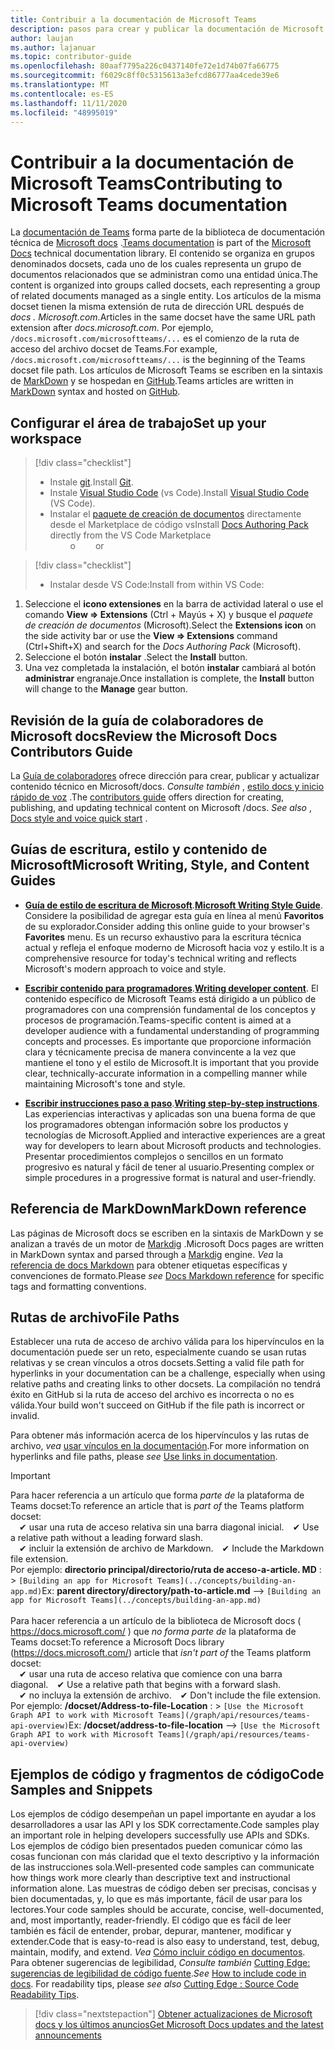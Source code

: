 ```yaml
---
title: Contribuir a la documentación de Microsoft Teams
description: pasos para crear y publicar la documentación de Microsoft Teams
author: laujan
ms.author: lajanuar
ms.topic: contributor-guide
ms.openlocfilehash: 80aaf7795a226c0437140fe72e1d74b07fa66775
ms.sourcegitcommit: f6029c8ff0c5315613a3efcd86777aa4cede39e6
ms.translationtype: MT
ms.contentlocale: es-ES
ms.lasthandoff: 11/11/2020
ms.locfileid: "48995019"
---
```

# <a name="contributing-to-microsoft-teams-documentation"></a><span data-ttu-id="8f412-103">Contribuir a la documentación de Microsoft Teams</span><span class="sxs-lookup"><span data-stu-id="8f412-103">Contributing to Microsoft Teams documentation</span></span>

<span data-ttu-id="8f412-104">La [documentación de Teams](/microsoftteams/platform/overview) forma parte de la biblioteca de documentación técnica de [Microsoft docs](https://docs.microsoft.com/) .</span><span class="sxs-lookup"><span data-stu-id="8f412-104">[Teams documentation](/microsoftteams/platform/overview) is part of the [Microsoft Docs](https://docs.microsoft.com/) technical documentation library.</span></span> <span data-ttu-id="8f412-105">El contenido se organiza en grupos denominados docsets, cada uno de los cuales representa un grupo de documentos relacionados que se administran como una entidad única.</span><span class="sxs-lookup"><span data-stu-id="8f412-105">The content is organized into groups called docsets, each representing a group of related documents managed as a single entity.</span></span> <span data-ttu-id="8f412-106">Los artículos de la misma docset tienen la misma extensión de ruta de dirección URL después de *docs <span></span> . Microsoft.com*.</span><span class="sxs-lookup"><span data-stu-id="8f412-106">Articles in the same docset have the same URL path extension after *docs<span></span>.microsoft.com*.</span></span>  <span data-ttu-id="8f412-107">Por ejemplo,  `/docs.microsoft.com/microsoftteams/...`   es el comienzo de la ruta de acceso del archivo docset de Teams.</span><span class="sxs-lookup"><span data-stu-id="8f412-107">For example,  `/docs.microsoft.com/microsoftteams/...`   is the beginning of the Teams docset file path.</span></span> <span data-ttu-id="8f412-108">Los artículos de Microsoft Teams se escriben en la sintaxis de  [MarkDown](#markdown-reference) y se hospedan en [GitHub](https://github.com/MicrosoftDocs/msteams-docs/tree/master/msteams-platform).</span><span class="sxs-lookup"><span data-stu-id="8f412-108">Teams articles are written in  [MarkDown](#markdown-reference) syntax and hosted on [GitHub](https://github.com/MicrosoftDocs/msteams-docs/tree/master/msteams-platform).</span></span>

## <a name="set-up-your-workspace"></a><span data-ttu-id="8f412-109">Configurar el área de trabajo</span><span class="sxs-lookup"><span data-stu-id="8f412-109">Set up your workspace</span></span>

> [!div class="checklist"]
>
> * <span data-ttu-id="8f412-110">Instale [git](https://git-scm.com/book/en/v2/Getting-Started-Installing-Git).</span><span class="sxs-lookup"><span data-stu-id="8f412-110">Install [Git](https://git-scm.com/book/en/v2/Getting-Started-Installing-Git).</span></span>
> * <span data-ttu-id="8f412-111">Instale [Visual Studio Code](https://code.visualstudio.com/) (vs Code).</span><span class="sxs-lookup"><span data-stu-id="8f412-111">Install [Visual Studio Code](https://code.visualstudio.com/) (VS Code).</span></span>
> * <span data-ttu-id="8f412-112">Instalar el [paquete de creación de documentos](https://marketplace.visualstudio.com/items?itemName=docsmsft.docs-authoring-pack) directamente desde el Marketplace de código vs</span><span class="sxs-lookup"><span data-stu-id="8f412-112">Install [Docs Authoring Pack](https://marketplace.visualstudio.com/items?itemName=docsmsft.docs-authoring-pack) directly from the VS Code Marketplace</span></span>
<br><span data-ttu-id="8f412-113">&emsp;&emsp; o</span><span class="sxs-lookup"><span data-stu-id="8f412-113">&emsp;&emsp; or</span></span>

> [!div class="checklist"]
>
> * <span data-ttu-id="8f412-114">Instalar desde VS Code:</span><span class="sxs-lookup"><span data-stu-id="8f412-114">Install from within VS Code:</span></span>

   1. <span data-ttu-id="8f412-115">Seleccione el **icono extensiones** en la barra de actividad lateral o use el comando **View => Extensions** (Ctrl + Mayús + X) y busque el *paquete de creación de documentos* (Microsoft).</span><span class="sxs-lookup"><span data-stu-id="8f412-115">Select the **Extensions icon** on the side activity bar or use the **View => Extensions** command (Ctrl+Shift+X) and search for the *Docs Authoring Pack* (Microsoft).</span></span>
   1. <span data-ttu-id="8f412-116">Seleccione el botón **instalar** .</span><span class="sxs-lookup"><span data-stu-id="8f412-116">Select the **Install** button.</span></span>
   1. <span data-ttu-id="8f412-117">Una vez completada la instalación, el botón **instalar** cambiará al botón **administrar** engranaje.</span><span class="sxs-lookup"><span data-stu-id="8f412-117">Once installation is complete, the **Install** button will change to the **Manage** gear button.</span></span>

## <a name="review-the-microsoft-docs-contributors-guide"></a><span data-ttu-id="8f412-118">Revisión de la guía de colaboradores de Microsoft docs</span><span class="sxs-lookup"><span data-stu-id="8f412-118">Review the Microsoft Docs Contributors Guide</span></span>

<span data-ttu-id="8f412-119">La [Guía de colaboradores](/contribute) ofrece dirección para crear, publicar y actualizar contenido técnico en Microsoft/docs. *Consulte también* , [estilo docs y inicio rápido de voz](/contribute/style-quick-start) .</span><span class="sxs-lookup"><span data-stu-id="8f412-119">The [contributors guide](/contribute) offers direction for creating, publishing, and updating technical content on Microsoft /docs. *See also* , [Docs style and voice quick start](/contribute/style-quick-start) .</span></span>

## <a name="microsoft-writing-style-and-content-guides"></a><span data-ttu-id="8f412-120">Guías de escritura, estilo y contenido de Microsoft</span><span class="sxs-lookup"><span data-stu-id="8f412-120">Microsoft Writing, Style, and Content Guides</span></span>

* <span data-ttu-id="8f412-121">**[Guía de estilo de escritura de Microsoft](/style-guide/welcome)**.</span><span class="sxs-lookup"><span data-stu-id="8f412-121">**[Microsoft Writing Style Guide](/style-guide/welcome)**.</span></span> <span data-ttu-id="8f412-122">Considere la posibilidad de agregar esta guía en línea al menú **Favoritos** de su explorador.</span><span class="sxs-lookup"><span data-stu-id="8f412-122">Consider adding this online guide  to your browser's **Favorites** menu.</span></span> <span data-ttu-id="8f412-123">Es un recurso exhaustivo para la escritura técnica actual y refleja el enfoque moderno de Microsoft hacia voz y estilo.</span><span class="sxs-lookup"><span data-stu-id="8f412-123">It is a comprehensive resource for today's technical writing and reflects Microsoft's modern approach to voice and style.</span></span>

* <span data-ttu-id="8f412-124">**[Escribir contenido para programadores](/style-guide/developer-content/)**.</span><span class="sxs-lookup"><span data-stu-id="8f412-124">**[Writing developer content](/style-guide/developer-content/)**.</span></span> <span data-ttu-id="8f412-125">El contenido específico de Microsoft Teams está dirigido a un público de programadores con una comprensión fundamental de los conceptos y procesos de programación.</span><span class="sxs-lookup"><span data-stu-id="8f412-125">Teams-specific content is aimed at a developer audience with a fundamental understanding of programming concepts and processes.</span></span> <span data-ttu-id="8f412-126">Es importante que proporcione información clara y técnicamente precisa de manera convincente a la vez que mantiene el tono y el estilo de Microsoft.</span><span class="sxs-lookup"><span data-stu-id="8f412-126">It is important that you provide clear, technically-accurate information in a compelling manner while maintaining Microsoft's tone and style.</span></span>

* <span data-ttu-id="8f412-127">**[Escribir instrucciones paso a paso](/style-guide/procedures-instructions/writing-step-by-step-instructions)**.</span><span class="sxs-lookup"><span data-stu-id="8f412-127">**[Writing step-by-step instructions](/style-guide/procedures-instructions/writing-step-by-step-instructions)**.</span></span> <span data-ttu-id="8f412-128">Las experiencias interactivas y aplicadas son una buena forma de que los programadores obtengan información sobre los productos y tecnologías de Microsoft.</span><span class="sxs-lookup"><span data-stu-id="8f412-128">Applied and interactive experiences are a great way for developers to learn about Microsoft products and technologies.</span></span> <span data-ttu-id="8f412-129">Presentar procedimientos complejos o sencillos en un formato progresivo es natural y fácil de tener al usuario.</span><span class="sxs-lookup"><span data-stu-id="8f412-129">Presenting complex or simple procedures in a progressive format is natural and user-friendly.</span></span>

## <a name="markdown-reference"></a><span data-ttu-id="8f412-130">Referencia de MarkDown</span><span class="sxs-lookup"><span data-stu-id="8f412-130">MarkDown reference</span></span>

 <span data-ttu-id="8f412-131">Las páginas de Microsoft docs se escriben en la sintaxis de MarkDown y se analizan a través de un motor de [Markdig](https://github.com/lunet-io/markdig) .</span><span class="sxs-lookup"><span data-stu-id="8f412-131">Microsoft Docs pages are written in MarkDown syntax and parsed through a [Markdig](https://github.com/lunet-io/markdig) engine.</span></span> <span data-ttu-id="8f412-132">*Vea* la [referencia de docs Markdown](/contribute/markdown-reference) para obtener etiquetas específicas y convenciones de formato.</span><span class="sxs-lookup"><span data-stu-id="8f412-132">Please *see* [Docs Markdown reference](/contribute/markdown-reference) for specific tags and formatting conventions.</span></span>

## <a name="file-paths"></a><span data-ttu-id="8f412-133">Rutas de archivo</span><span class="sxs-lookup"><span data-stu-id="8f412-133">File Paths</span></span>

<span data-ttu-id="8f412-134">Establecer una ruta de acceso de archivo válida para los hipervínculos en la documentación puede ser un reto, especialmente cuando se usan rutas relativas y se crean vínculos a otros docsets.</span><span class="sxs-lookup"><span data-stu-id="8f412-134">Setting a valid file path for hyperlinks in your documentation can be a challenge, especially when using relative paths and creating links to other docsets.</span></span>  <span data-ttu-id="8f412-135">La compilación no tendrá éxito en GitHub si la ruta de acceso del archivo es incorrecta o no es válida.</span><span class="sxs-lookup"><span data-stu-id="8f412-135">Your build won't succeed on GitHub if the file path is incorrect or invalid.</span></span>

<span data-ttu-id="8f412-136">Para obtener más información acerca de los hipervínculos y las rutas de archivo, *vea* [usar vínculos en la documentación](/contribute/how-to-write-links).</span><span class="sxs-lookup"><span data-stu-id="8f412-136">For more information on  hyperlinks and file paths, please *see* [Use links in documentation](/contribute/how-to-write-links).</span></span>

>[!IMPORTANT]
> <span data-ttu-id="8f412-137">Para hacer referencia a un artículo que forma *parte de* la plataforma de Teams docset:</span><span class="sxs-lookup"><span data-stu-id="8f412-137">To reference an article that is *part of* the Teams platform docset:</span></span><br>
> <span data-ttu-id="8f412-138">&emsp;&#x2714; usar una ruta de acceso relativa sin una barra diagonal inicial.</span><span class="sxs-lookup"><span data-stu-id="8f412-138">&emsp;&#x2714; Use a relative path without a leading forward slash.</span></span><br>
> <span data-ttu-id="8f412-139">&emsp;&#x2714; incluir la extensión de archivo de Markdown.</span><span class="sxs-lookup"><span data-stu-id="8f412-139">&emsp;&#x2714; Include the Markdown file extension.</span></span><br>
><span data-ttu-id="8f412-140">Por ejemplo:  **directorio principal/directorio/ruta de acceso-a-article. MD** : > `[Building an app for Microsoft Teams](../concepts/building-an-app.md)`</span><span class="sxs-lookup"><span data-stu-id="8f412-140">Ex:  **parent directory/directory/path-to-article.md** —> `[Building an app for Microsoft Teams](../concepts/building-an-app.md)`</span></span> <br><br>
> <span data-ttu-id="8f412-141">Para hacer referencia a un artículo de la biblioteca de Microsoft docs ( <https://docs.microsoft.com/> ) que *no forma parte de* la plataforma de Teams docset:</span><span class="sxs-lookup"><span data-stu-id="8f412-141">To reference a Microsoft Docs library (<https://docs.microsoft.com/>) article that *isn't part of* the Teams platform docset:</span></span><br>
> <span data-ttu-id="8f412-142">&emsp;&#x2714; usar una ruta de acceso relativa que comience con una barra diagonal.</span><span class="sxs-lookup"><span data-stu-id="8f412-142">&emsp;&#x2714; Use a relative path that begins with a forward slash.</span></span><br>
> <span data-ttu-id="8f412-143">&emsp;&#x2714; no incluya la extensión de archivo.</span><span class="sxs-lookup"><span data-stu-id="8f412-143">&emsp;&#x2714; Don't include the file extension.</span></span> <br> <span data-ttu-id="8f412-144">Por ejemplo:  **/docset/Address-to-file-Location** : > `[Use the Microsoft Graph API to work with Microsoft Teams](/graph/api/resources/teams-api-overview)`</span><span class="sxs-lookup"><span data-stu-id="8f412-144">Ex:  **/docset/address-to-file-location** —> `[Use the Microsoft Graph API to work with Microsoft Teams](/graph/api/resources/teams-api-overview)`</span></span>
>

## <a name="code-samples-and-snippets"></a><span data-ttu-id="8f412-145">Ejemplos de código y fragmentos de código</span><span class="sxs-lookup"><span data-stu-id="8f412-145">Code Samples and Snippets</span></span>

<span data-ttu-id="8f412-146">Los ejemplos de código desempeñan un papel importante en ayudar a los desarrolladores a usar las API y los SDK correctamente.</span><span class="sxs-lookup"><span data-stu-id="8f412-146">Code samples play an important role in helping developers successfully use APIs and SDKs.</span></span> <span data-ttu-id="8f412-147">Los ejemplos de código bien presentados pueden comunicar cómo las cosas funcionan con más claridad que el texto descriptivo y la información de las instrucciones sola.</span><span class="sxs-lookup"><span data-stu-id="8f412-147">Well-presented code samples can communicate how things work more clearly than descriptive text and instructional information alone.</span></span> <span data-ttu-id="8f412-148">Las muestras de código deben ser precisas, concisas y bien documentadas, y, lo que es más importante, fácil de usar para los lectores.</span><span class="sxs-lookup"><span data-stu-id="8f412-148">Your code samples should be accurate, concise, well-documented, and, most importantly, reader-friendly.</span></span> <span data-ttu-id="8f412-149">El código que es fácil de leer también es fácil de entender, probar, depurar, mantener, modificar y extender.</span><span class="sxs-lookup"><span data-stu-id="8f412-149">Code that is easy-to-read is also easy to understand, test, debug, maintain, modify, and extend.</span></span> <span data-ttu-id="8f412-150">*Vea* [Cómo incluir código en documentos](/contribute/code-in-docs). Para obtener sugerencias de legibilidad, *Consulte también* [Cutting Edge: sugerencias de legibilidad de código fuente](/archive/msdn-magazine/2014/october/cutting-edge-source-code-readability-tips).</span><span class="sxs-lookup"><span data-stu-id="8f412-150">*See* [How to include code in docs](/contribute/code-in-docs). For readability tips, please *see also* [Cutting Edge : Source Code Readability Tips](/archive/msdn-magazine/2014/october/cutting-edge-source-code-readability-tips).</span></span>

> [!div class="nextstepaction"]
> [<span data-ttu-id="8f412-151">Obtener actualizaciones de Microsoft docs y los últimos anuncios</span><span class="sxs-lookup"><span data-stu-id="8f412-151">Get Microsoft Docs updates and the latest announcements</span></span>](/teamblog)
